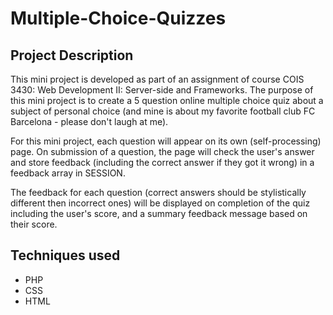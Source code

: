 # Multiple-Choice-Quizzes

## Project Description

This mini project is developed as part of an assignment of course COIS 3430: Web Development II: Server-side and Frameworks. The purpose of this mini project is to create a 5 question online multiple choice quiz about a subject of personal choice (and mine is about my favorite football club FC Barcelona - please don't laugh at me).

For this mini project, each question will appear on its own (self-processing) page. On submission of a question, the page will check the user's answer and store feedback (including the correct answer if they got it wrong) in a feedback array in SESSION.

The feedback for each question (correct answers should be stylistically different then incorrect ones) will be displayed on completion of the quiz including the user's score, and a summary feedback message based on their score.

## Techniques used

- PHP
- CSS
- HTML
